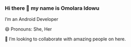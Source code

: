 ### Hi there 👋 my name is Omolara Idowu

I’m an Android Developer

😄 Pronouns: She, Her 

👯 I’m looking to collaborate with amazing people on here. 


